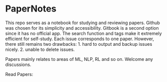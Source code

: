 # PaperNotes

This repo serves as a notebook for studying and reviewing papers. Github was chosen for its simplicity and accessibility. Gitbook is a second option since it has no official app. The search function and tags make it extremely efficient for self-study. Each issue corresponds to one paper. However, there still remains two drawbacks: 1. hard to output and backup issues nicely. 2. unable to delete issues.

Papers mainly relates to areas of ML, NLP, RL and so on. Welcome any discussions.

Read Papers:
